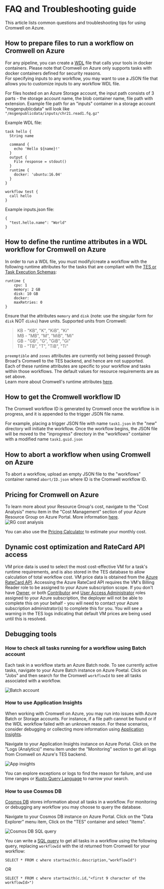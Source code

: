 # FAQ and Troubleshooting guide
This article lists common questions and troubleshooting tips for using Cromwell on Azure.

## How to prepare files to run a workflow on Cromwell on Azure
For any pipeline, you can create a [WDL](https://software.broadinstitute.org/wdl/) file that calls your tools in docker containers. Please note that Cromwell on Azure only supports tasks with docker containers defined for security reasons.<br/>
For specifying inputs to any workflow, you may want to use a JSON file that allows you to customize inputs to any workflow WDL file.<br/>

For files hosted on an Azure Storage account, the input path consists of 3 parts - the storage account name, the blob container name, file path with extension. Example file path for an "inputs" container in a storage account "msgenpublicdata" will look like
`"/msgenpublicdata/inputs/chr21.read1.fq.gz"`

Example WDL file:
```
task hello {
  String name

  command {
    echo 'Hello ${name}!'
  }
  output {
	File response = stdout()
  }
  runtime {
	docker: 'ubuntu:16.04'
  }
}

workflow test {
  call hello
}
```

Example inputs.json file:
```
{
  "test.hello.name": "World"
}
```

## How to define the runtime attributes in a WDL workflow for Cromwell on Azure
In order to run a WDL file, you must modify/create a workflow with the following runtime attributes for the tasks that are compliant with the [TES or Task Execution Schemas](https://cromwell.readthedocs.io/en/develop/backends/TES/):

```
runtime {
    cpu: 1
    memory: 2 GB
    disk: 10 GB
    docker:
    maxRetries: 0
}
```
Ensure that the attributes `memory` and `disk` (note: use the singular form for `disk` NOT `disks`) have units. Supported units from Cromwell:

> KB - "KB", "K", "KiB", "Ki"<br/>
> MB - "MB", "M", "MiB", "Mi"<br/>
> GB - "GB", "G", "GiB", "Gi"<br/>
> TB - "TB", "T", "TiB", "Ti"<br/>

`preemptible` and `zones` attributes are currently not being passed through Broad's Cromwell to the TES backend, and hence are not supported.<br/>
Each of these runtime attributes are specific to your workflow and tasks within those workflows. The default values for resource requirements are as set above.<br/>
Learn more about Cromwell's runtime attributes [here](https://cromwell.readthedocs.io/en/develop/RuntimeAttributes).

## How to get the Cromwell workflow ID
The Cromwell workflow ID is generated by Cromwell once the workflow is in progress, and it is appended to the trigger JSON file name.<br/>

For example, placing a trigger JSON file with name `task1.json` in the "new" directory will initiate the workflow.  Once the workflow begins, the JSON file will be moved to the "inprogress" directory in the "workflows" container with a modified name `task1.guid.json`

## How to abort a workflow when using Cromwell on Azure
To abort a workflow, upload an empty JSON file to the "workflows" container named `abort/ID.json` where ID is the Cromwell workflow ID.

## Pricing for Cromwell on Azure
To learn more about your Resource Group's cost, navigate to the "Cost Analysis" menu item in the "Cost Management" section of your Azure Resource Group on Azure Portal. More information [here](https://docs.microsoft.com/en-us/azure/cost-management/quick-acm-cost-analysis).<br/>
![RG cost analysis](screenshots/rgcost.PNG)

You can also use the [Pricing Calculator](https://azure.microsoft.com/en-us/pricing/calculator/) to estimate your monthly cost.

## Dynamic cost optimization and RateCard API access
VM price data is used to select the most cost-effective VM for a task's runtime requirements, and is also stored in the TES database to allow calculation of total workflow cost.  VM price data is obtained from the [Azure RateCard API](https://docs.microsoft.com/en-us/previous-versions/azure/reference/mt219005(v=azure.100)).  Accessing the Azure RateCard API requires the VM's Billing Reader role to be assigned to your Azure subscription scope.  If you don't have [Owner](https://docs.microsoft.com/en-us/azure/role-based-access-control/built-in-roles#owner), or both [Contributor](https://docs.microsoft.com/en-us/azure/role-based-access-control/built-in-roles#contributor) and [User Access Administrator](https://docs.microsoft.com/en-us/azure/role-based-access-control/built-in-roles#user-access-administrator) roles assigned to your Azure subscription, the deployer will not be able to complete this on your behalf - you will need to contact your Azure subscription administrator(s) to complete this for you.  You will see a warning in the TES logs indicating that default VM prices are being used until this is resolved.

## Debugging tools
### How to check all tasks running for a workflow using Batch account
Each task in a workflow starts an Azure Batch node. To see currently active tasks, navigate to your Azure Batch instance on Azure Poetal. Click on "Jobs" and then search for the Cromwell `workflowId` to see all tasks associated with a workflow.<br/>

![Batch account](screenshots/batch-account.png)

### How to use Application Insights
When working with Cromwell on Azure, you may run into issues with Azure Batch or Storage accounts. For instance, if a file path cannot be found or if the WDL workflow failed with an unknown reason. For these scenarios, consider debugging or collecting more information using [Application Insights](https://docs.microsoft.com/en-us/azure/azure-monitor/app/app-insights-overview).<br/>

Navigate to your Application Insights instance on Azure Portal. Click on the "Logs (Analytics)" menu item under the "Monitoring" section to get all logs from Cromwell on Azure's TES backend.<br/>

![App insights](screenshots/appinsights.PNG)

You can explore exceptions or logs to find the reason for failure, and use time ranges or [Kusto Query Language](https://docs.microsoft.com/en-us/azure/kusto/query/) to narrow your search.<br/>

### How to use Cosmos DB
[Cosmos DB](https://azure.microsoft.com/en-us/services/cosmos-db/) stores information about all tasks in a workflow. For monitoring or debugging any workflow you may choose to query the database.<br/>

Navigate to your Cosmos DB instance on Azure Portal. Click on the "Data Explorer" menu item, Click on the "TES" container and select "Items". <br/>

![Cosmos DB SQL query](screenshots/cosmosdb.PNG)

You can write a [SQL query](https://docs.microsoft.com/en-us/azure/cosmos-db/tutorial-query-sql-api) to get all tasks in a workflow using the following query, replacing `workflowId` with the id returned from Cromwell for your workflow:
```
SELECT * FROM c where startswith(c.description,"workflowId")
```

OR
```
SELECT * FROM c where startswith(c.id,"<first 9 character of the workflowId>")
```



